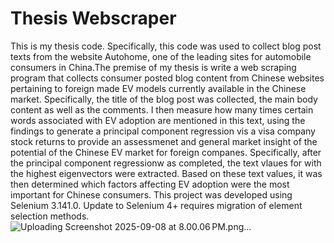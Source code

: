 # Thesis Webscraper
This is my thesis code. Specifically, this code was used to collect blog post texts from the website Autohome, one of the leading sites for automobile consumers in China.The premise of my thesis is write a web scraping program that collects consumer posted blog content from Chinese websites pertaining to foreign made EV models currently available in the Chinese market. Specifically, the title of the blog post was collected, the main body content as well as the comments. I then measure how many times certain words associated with EV adoption are mentioned in this text, using the findings to generate a principal component regression vis a visa company stock returns to provide an assessmenet and general market insight of the potential of the Chinese EV market for foreign companes. Specifically, after the principal component regressionw as completed, the text vlaues for with the highest eigenvectors were extracted. Based on these text values, it was then determined which factors affecting EV adoption were the most important for Chinese consumers. This project was developed using Selenium 3.141.0. Update to Selenium 4+ requires migration of element selection methods.
![Uploading Screenshot 2025-09-08 at 8.00.06 PM.png…]()

